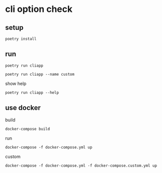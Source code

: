 # cli option check

## setup

```shell
poetry install
```

## run

```shell
poetry run cliapp
```

```shell
poetry run cliapp --name custom
```

show help

```shell
poetry run cliapp --help
```

## use docker

build

```shell
docker-compose build
```

run

```shell
docker-compose -f docker-compose.yml up
```

custom

```shell
docker-compose -f docker-compose.yml -f docker-compose.custom.yml up
```

